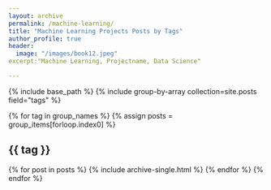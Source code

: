 ```yaml
---
layout: archive
permalink: /machine-learning/
title: "Machine Learning Projects Posts by Tags"
author_profile: true
header:
  image: "/images/book12.jpeg"
excerpt:"Machine Learning, Projectname, Data Science"

---
```


{% include base_path %}
{% include group-by-array collection=site.posts field="tags" %}

{% for tag in group_names %}
    {% assign posts = group_items[forloop.index0] %}
    <h2 id="{{ tag | slugify }}" class="archive__subtitle">{{ tag }}</h2>
    {% for post in posts %}
        {% include archive-single.html %}
    {% endfor %}
{% endfor %}
